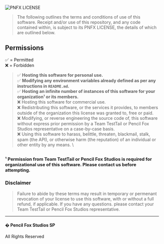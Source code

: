 ![PNFX LICENSE](https://media.discordapp.net/attachments/998403900312920176/1012337199636815972/PNFX_LICENSE.png?width=300&height=100)
> The following outlines the terms and conditions of use of this software. Receipt and/or use of this repository, and any code contained within, is subject to its PNFX LICENSE, the details of which are outlined below.
## Permissions
:white_check_mark: = Permitted\
:x: = Forbidden
> :white_check_mark: **Hosting this software for personal use.**\
> :white_check_mark: **Modifying any environment variables already defined as per any instructions in ``README.md``.**\
> :white_check_mark: **Hosting an infinite number of instances of this software for your organization¹ or its members.**\
> :x: Hosting this software for commercial use. \
> :x: Redistributing this software, or the services it provides, to members outside of the organization this license was granted to, free or paid.  \
> :x: Modifying, or reverse engineering the source code of, this software without express prior permission by a Team TestTail or Pencil Fox Studios representative on a case-by-case basis. \
> :x: Using this software to harass, belittle, threaten, blackmail, stalk, spam (the API), or otherwise harm (the reputation) of an individual or other entity by any means. \

<sup><sub>¹ Permission from Team TestTail or Pencil Fox Studios is required for organizational use of this software. Please contact us before attempting.</sub></sup>
---
### Disclaimer
> Failure to abide by these terms may result in temporary or permenant revocation of your license to use this software, with or without a full refund, if applicable. If you have any questions. please contact your Team TestTail or Pencil Fox Studios representative.
---
#### � Pencil Fox Studios SP
All Rights Reserved